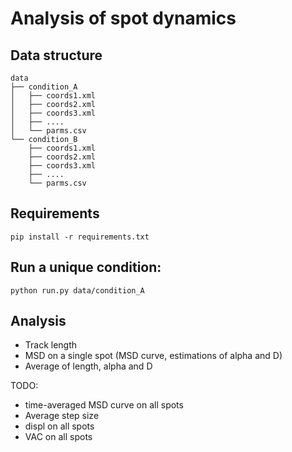 # Analysis of spot dynamics

## Data structure

```
data
├── condition_A
│   ├── coords1.xml
│   ├── coords2.xml
│   ├── coords3.xml
│   ├── ....
│   └── parms.csv
└── condition_B
    ├── coords1.xml
    ├── coords2.xml
    ├── coords3.xml
    ├── ....
    └── parms.csv
```

## Requirements

```
pip install -r requirements.txt
```

## Run a unique condition:

```
python run.py data/condition_A
```

## Analysis
- Track length
- MSD on a single spot (MSD curve, estimations of alpha and D)
- Average of length, alpha and D

TODO:
- time-averaged MSD curve on all spots
- Average step size
- displ on all spots
- VAC on all spots
